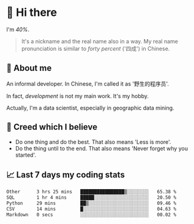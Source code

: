 # 👋 Hi there

I'm *40%*.

> It's a nickname and the real name also in a way.
> My real name pronunciation is similar to *forty percent* ('四成') in Chinese.

## :speech_balloon: About me

An informal developer. In Chinese, I'm called it as '野生的程序员'.

In fact, _development_ is not my main work. It's my hobby.

Actually, I'm a data scientist, especially in geographic data mining.

## :see_no_evil: Creed which I believe

- Do one thing and do the best. That also means 'Less is more'.
- Do the thing until to the end. That also means 'Never forget why you started'.

## :chart_with_upwards_trend: Last 7 days my coding stats

<!--START_SECTION:waka-->

```txt
Other      3 hrs 25 mins   ████████████████▒░░░░░░░░   65.38 %
SQL        1 hr 4 mins     █████░░░░░░░░░░░░░░░░░░░░   20.50 %
Python     29 mins         ██▒░░░░░░░░░░░░░░░░░░░░░░   09.46 %
CSV        14 mins         █░░░░░░░░░░░░░░░░░░░░░░░░   04.63 %
Markdown   0 secs          ░░░░░░░░░░░░░░░░░░░░░░░░░   00.02 %
```

<!--END_SECTION:waka-->
